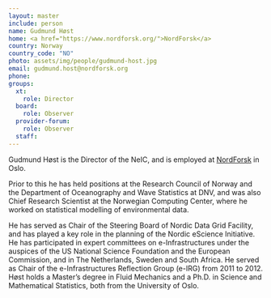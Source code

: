 ```yaml
---
layout: master
include: person
name: Gudmund Høst
home: <a href="https://www.nordforsk.org/">NordForsk</a>
country: Norway
country_code: "NO"
photo: assets/img/people/gudmund-host.jpg
email: gudmund.host@nordforsk.org
phone:
groups:
  xt:
    role: Director
  board:
    role: Observer
  provider-forum:
    role: Observer
  staff:
---
```

Gudmund Høst is the Director of the NeIC, and is employed at
[NordForsk](https://www.nordforsk.org/) in Oslo.

Prior to this he has held positions at the Research Council of Norway and the
Department of Oceanography and Wave Statistics at DNV, and was also Chief
Research Scientist at the Norwegian Computing Center, where he worked on
statistical modelling of environmental data.

He has served as Chair of the Steering Board of Nordic Data Grid Facility, and
has played a key role in the planning of the Nordic eScience Initiative. He has
participated in expert committees on e-Infrastructures under the auspices of the
US National Science Foundation and the European Commission, and in The
Netherlands, Sweden and South Africa. He served as Chair of the
e-Infrastructures Reflection Group (e-IRG) from 2011 to 2012. Høst holds a
Master’s degree in Fluid Mechanics and a Ph.D. in Science and Mathematical
Statistics, both from the University of Oslo.
